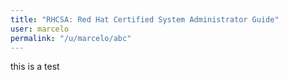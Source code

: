 ```yaml
---
title: "RHCSA: Red Hat Certified System Administrator Guide"
user: marcelo
permalink: "/u/marcelo/abc"
---
```


this is a test

